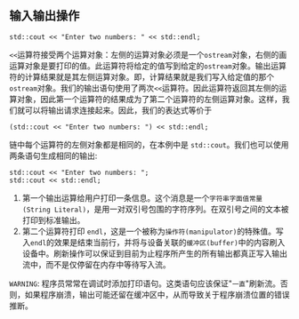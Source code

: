 ## 输入输出操作
```
std::cout << "Enter two numbers: " << std::endl; 
```
`<<`运算符接受两个运算对象：左侧的运算对象必须是一个`ostream`对象，右侧的画运算对象是要打印的值。此运算符将给定的值写到给定的`ostream`对象。输出运算符的计算结果就是其左侧运算对象。即，计算结果就是我们写入给定值的那个`ostream`对象。我们的输出语句使用了两次`<<`运算符。因此运算符返回其左侧的运算对象，因此第一个运算符的结果成为了第二个运算符的左侧运算对象。这样，我们就可以将输出请求连接起来。因此，我们的表达式等价于
```
(std::cout << "Enter two numbers: ") << std::endl; 
```
链中每个运算符的左侧对象都是相同的，在本例中是 `std::cout`。我们也可以使用两条语句生成相同的输出:
```
std::cout << "Enter two numbers: ";
std::cout << std::endl;
```
1. 第一个输出运算给用户打印一条信息。这个消息是一个`字符串字面值常量(String Literal)`，是用一对双引号包围的字符序列。在双引号之间的文本被打印到标准输出。
2. 第二个运算符打印 `endl`，这是一个被称为`操作符(manipulator)`的特殊值。写入`endl`的效果是结束当前行，并将与设备关联的`缓冲区(buffer)`中的内容刷入设备中。刷新操作可以保证到目前为止程序所产生的所有输出都真正写入输出流中，而不是仅停留在内存中等待写入流。

`WARNING`: 程序员常常在调试时添加打印语句。这类语句应该保证"`一直`"刷新流。否则，如果程序崩溃，输出可能还留在缓冲区中，从而导致关于程序崩溃位置的错误推断。

